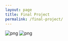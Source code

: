 ```yaml
---
layout: page
title: Final Project
permalink: /final-project/
---
```

![png](../assets/output_6_0.png)
![png](assets/output_6_0.png)
